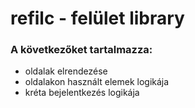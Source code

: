 # refilc - felület library

### A következőket tartalmazza:
- oldalak elrendezése
- oldalakon használt elemek logikája
- kréta bejelentkezés logikája
